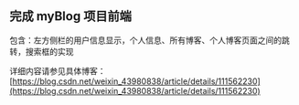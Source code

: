 ## 完成 myBlog 项目前端

包含：左方侧栏的用户信息显示，个人信息、所有博客、个人博客页面之间的跳转，搜索框的实现

详细内容请参见具体博客：
[https://blog.csdn.net/weixin_43980838/article/details/111562230](https://blog.csdn.net/weixin_43980838/article/details/111562230)
